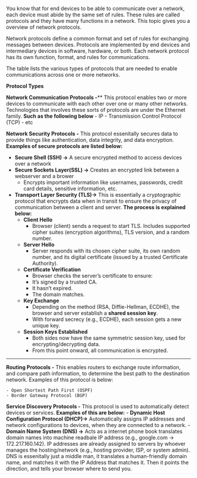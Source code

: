You know that for end devices to be able to communicate over a network, each device must abide by the same set of rules. These rules are called protocols and they have many functions in a network. This topic gives you a overview of network protocols.

Network protocols define a common format and set of rules for exchanging messages between devices. Protocols are implemented by end devices and intermediary devices in software, hardware, or both. Each network protocol has its own function, format, and rules for communications.

The table lists the various types of protocols that are needed to enable communications across one or more networks.

**Protocol Types**

**Network Communication Protocols -**** This protocol enables two or more devices to communicate with each other over one or many other networks. Technologies that involves these sorts of protocols are under the Ethernet family. **Such as the following below**
		-  IP
		-  Transmission Control Protocol (TCP)
		- etc


**Network Security Protocols -**  This protocol essenitally secures data to provide things like authentication, data integrity, and data encryption. **Examples of secure protocols are listed below:**

-  **Secure Shell (SSH) ->** A secure encrypted method to access devices over a network
-  **Secure Sockets Layer(SSL) ->** Creates an encrypted link between a webserver and a brower
	-  Encrypts important information like usernames, passwords, credit card details, sensitive information, etc.
-  **Transport Layer Security (TLS)->** This is essentially a cryptographic protocol that encrypts data when in transit to ensure the privacy of communication between a client and server. **The process is explained below:** 
	- **Client Hello**
	    - Browser (client) sends a request to start TLS.
            Includes supported cipher suites (encryption algorithms), TLS version, and a random number.
	-  **Server Hello**
		- Server responds with its chosen cipher suite, its own random number, and its digital certificate (issued by a trusted Certificate Authority).
	- **Certificate Verification**
		- Browser checks the server’s certificate to ensure:
		- It’s signed by a trusted CA.
		- It hasn’t expired.
        - The domain matches.
	- **Key Exchange**
	    - Depending on the method (RSA, Diffie-Hellman, ECDHE), the browser and server establish a **shared session key**.
	    - With forward secrecy (e.g., ECDHE), each session gets a new unique key.
	- **Session Keys Established**
	    - Both sides now have the same symmetric session key, used for encrypting/decrypting data.    
	    - From this point onward, all communication is encrypted.
	        

---
**Routing Protocols -** This enables routers to exchange route information, and compare path information, to determine the best path to the destination network. Examples of this protocol is below:

	- Open Shortest Path First (OSPF)
	- Border Gateway Protocol (BGP)


**Service Discovery Protocols -**  This protocol is used to automatically detect devices or services. **Examples of this are below:**
	- **Dynamic Host Configuration Protocol (DHCP)->** Automatically assigns IP addresses and network configurations to devices, when they are connected to a network.
	- **Domain Name System (DNS) ->** Acts as a internet phone book translates domain names into machine readbale IP address (e.g., google.com -> 172.217.160.142).
	   IP addresses are already assigned to servers by whoever manages the hosting/network (e.g., hosting provider, ISP, or system admin). DNS is essenitally just a middle man, it translates a human-friendly domain name, and matches it with the IP Address that matches it. Then it points the direction, and tells your browser where to send you.
